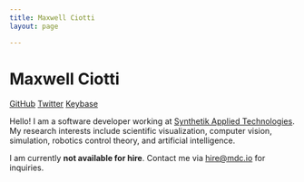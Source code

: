 ```yaml
---
title: Maxwell Ciotti
layout: page

---
```

# Maxwell Ciotti

[GitHub](https://github.com/mdciotti)
[Twitter](https://twitter.com/mdciotti)
[Keybase](https://keybase.io/mdciotti)

Hello! I am a software developer working at [Synthetik Applied Technologies](https://www.synthetik-technologies.com/). My research interests include scientific visualization, computer vision, simulation, robotics control theory, and artificial intelligence.

I am currently **not available for hire**. Contact me via [hire@mdc.io](mailto:hire@mdc.io) for inquiries.